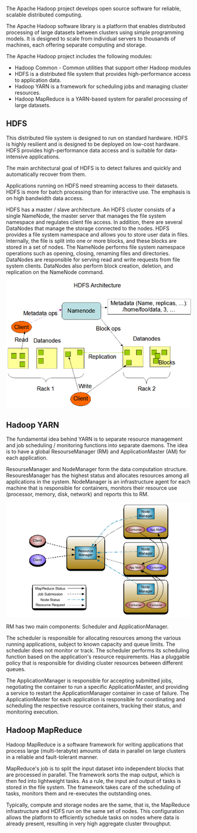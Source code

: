 The Apache Hadoop project develops open source software for reliable, scalable distributed computing.

The Apache Hadoop software library is a platform that enables distributed processing of large datasets between clusters using simple programming models. It is designed to scale from individual servers to thousands of machines, each offering separate computing and storage.

The Apache Hadoop project includes the following modules:

*   Hadoop Common - Common utilities that support other Hadoop modules
*   HDFS is a distributed file system that provides high-performance access to application data.
*   Hadoop YARN is a framework for scheduling jobs and managing cluster resources.
*   Hadoop MapReduce is a YARN-based system for parallel processing of large datasets.

HDFS
----

This distributed file system is designed to run on standard hardware. HDFS is highly resilient and is designed to be deployed on low-cost hardware. HDFS provides high-performance data access and is suitable for data-intensive applications.

The main architectural goal of HDFS is to detect failures and quickly and automatically recover from them.

Applications running on HDFS need streaming access to their datasets. HDFS is more for batch processing than for interactive use. The emphasis is on high bandwidth data access.

HDFS has a master / slave architecture. An HDFS cluster consists of a single NameNode, the master server that manages the file system namespace and regulates client file access. In addition, there are several DataNodes that manage the storage connected to the nodes. HDFS provides a file system namespace and allows you to store user data in files. Internally, the file is split into one or more blocks, and these blocks are stored in a set of nodes. The NameNode performs file system namespace operations such as opening, closing, renaming files and directories. DataNodes are responsible for serving read and write requests from file system clients. DataNodes also perform block creation, deletion, and replication on the NameNode command.

![](./assets/1598866522501-hdfsarchitecture.png)

Hadoop YARN
-----------

The fundamental idea behind YARN is to separate resource management and job scheduling / monitoring functions into separate daemons. The idea is to have a global ResourseManager (RM) and ApplicationMaster (AM) for each application.

ResourseManager and NodeManager form the data computation structure. ResouresManager has the highest status and allocates resources among all applications in the system. NodeManager is an infrastructure agent for each machine that is responsible for containers, monitors their resource use (processor, memory, disk, network) and reports this to RM.

![](./assets/1598883322017-yarn_architecture.gif)

RM has two main components: Scheduler and ApplicationManager.

The scheduler is responsible for allocating resources among the various running applications, subject to known capacity and queue limits. The scheduler does not monitor or track. The scheduler performs its scheduling function based on the application's resource requirements. Has a pluggable policy that is responsible for dividing cluster resources between different queues.

The ApplicationManager is responsible for accepting submitted jobs, negotiating the container to run a specific ApplicationMaster, and providing a service to restart the ApplicationManager container in case of failure. The ApplicationMaster for each application is responsible for coordinating and scheduling the respective resource containers, tracking their status, and monitoring execution.

Hadoop MapReduce
----------------

Hadoop MapReduce is a software framework for writing applications that process large (multi-terabyte) amounts of data in parallel on large clusters in a reliable and fault-tolerant manner.

MapReduce's job is to split the input dataset into independent blocks that are processed in parallel. The framework sorts the map output, which is then fed into lightweight tasks. As a rule, the input and output of tasks is stored in the file system. The framework takes care of the scheduling of tasks, monitors them and re-executes the outstanding ones.

Typically, compute and storage nodes are the same, that is, the MapReduce infrastructure and HDFS run on the same set of nodes. This configuration allows the platform to efficiently schedule tasks on nodes where data is already present, resulting in very high aggregate cluster throughput.